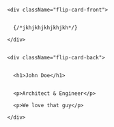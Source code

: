 <div className="flip-card">
  
  
  
  <div className="flip-card-inner">
  
  
    <div className="flip-card-front">
  
  
      {/*jkhjkhjkhjkhjkh*/}
  
    </div>
  
  
    <div className="flip-card-back">
  
  
      <h1>John Doe</h1>
  

      <p>Architect & Engineer</p>
     
      <p>We love that guy</p>
    
    </div>
  
  </div>
</div>